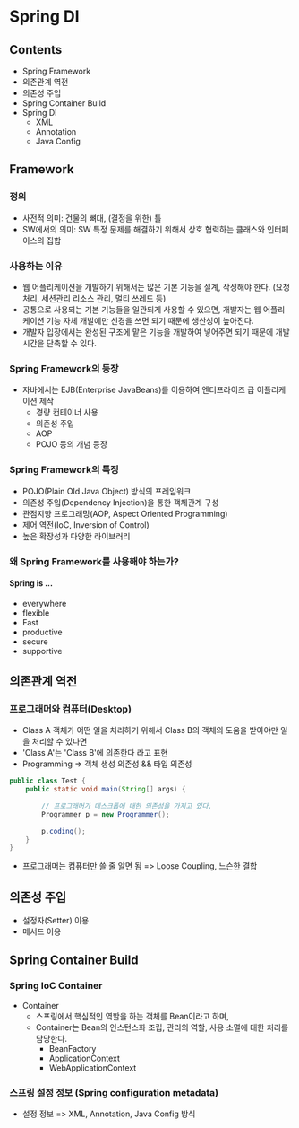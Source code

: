 # Spring DI

## Contents
* Spring Framework
* 의존관계 역전
* 의존성 주입
* Spring Container Build
* Spring DI
  * XML
  * Annotation
  * Java Config


## Framework
### 정의
* 사전적 의미: 건물의 뼈대, (결정을 위한) 틀
* SW에서의 의미: SW 특정 문제를 해결하기 위해서 상호 협력하는 클래스와 인터페이스의 집합

### 사용하는 이유
* 웹 어플리케이션을 개발하기 위해서는 많은 기본 기능을 설계, 작성해야 한다. (요청처리, 세션관리 리소스 관리, 멀티 쓰레드 등)
*  공통으로 사용되는 기본 기능들을 일관되게 사용할 수 있으면, 개발자는 웹 어플리케이션 기능 자체 개발에만 신경을 쓰면 되기 때문에 생산성이 높아진다.
*  개발자 입장에서는 완성된 구조에 맡은 기능을 개발하여 넣어주면 되기 때문에 개발 시간을 단축할 수 있다.

### Spring Framework의 등장
* 자바에서는 EJB(Enterprise JavaBeans)를 이용하여 엔터프라이즈 급 어플리케이션 제작
  * 경량 컨테이너 사용
  * 의존성 주입
  * AOP
  * POJO 등의 개념 등장

### Spring Framework의 특징
* POJO(Plain Old Java Object) 방식의 프레임워크
* 의존성 주입(Dependency Injection)을 통한 객체관계 구성
* 관점지향 프로그래밍(AOP, Aspect Oriented Programming)
* 제어 역전(IoC, Inversion of Control)
* 높은 확장성과 다양한 라이브러리


### 왜 Spring Framework를 사용해야 하는가?
#### Spring is ...
* everywhere
* flexible
* Fast
* productive
* secure
* supportive

## 의존관계 역전
### 프로그래머와 컴퓨터(Desktop)
* Class A 객체가 어떤 일을 처리하기 위해서 Class B의 객체의 도움을 받아야만 일을 처리할 수 있다면
* 'Class A'는 'Class B'에 의존한다 라고 표현
* Programming => 객체 생성 의존성 && 타입 의존성
```java
public class Test {
	public static void main(String[] args) {
		
		// 프로그래머가 데스크톱에 대한 의존성을 가지고 있다.
		Programmer p = new Programmer();
		
		p.coding();
	}
}
```
*  프로그래머는 컴퓨터만 쓸 줄 알면 됨 => Loose Coupling, 느슨한 결합

## 의존성 주입
* 설정자(Setter) 이용
* 메서드 이용

## Spring Container Build

### Spring IoC Container
* Container
  * 스프링에서 핵심적인 역할을 하는 객체를 Bean이라고 하며,
  * Container는 Bean의 인스턴스화 조립, 관리의 역할, 사용 소멸에 대한 처리를 담당한다.
    * BeanFactory
    * ApplicationContext
    * WebApplicationContext

### 스프링 설정 정보 (Spring configuration metadata)

* 설정 정보 => XML, Annotation, Java Config 방식
